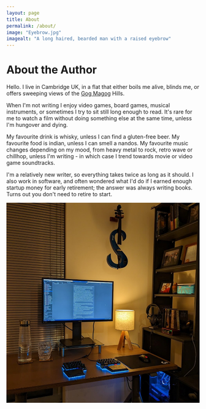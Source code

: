 ```yaml
---
layout: page
title: About
permalink: /about/
image: "Eyebrow.jpg"
imagealt: "A long haired, bearded man with a raised eyebrow"
---
```


# About the Author

Hello. I live in Cambridge UK, in a flat that either boils me alive, blinds me, or offers sweeping views of the [Gog Magog](https://en.wikipedia.org/wiki/Gog_Magog_Hills) Hills.

When I'm not writing I enjoy video games, board games, musical instruments, or sometimes I try to sit still long enough to read. It's rare for me to watch a film without doing something else at the same time, unless I'm hungover and dying.


My favourite drink is whisky, unless I can find a gluten-free beer. My favourite food is indian, unless I can smell a nandos. My favourite music changes depending on my mood, from heavy metal to rock, retro wave or chillhop, unless I'm writing - in which case I trend towards movie or video game soundtracks.

I'm a relatively new writer, so everything takes twice as long as it should. I also work in software, and often wondered what I'd do if I earned enough startup money for early retirement; the answer was always writing books. Turns out you don't need to retire to start.

![alt text](/assets/MyDesk.jpg "A glowing blue computer, electric violin and bookshelf.")


